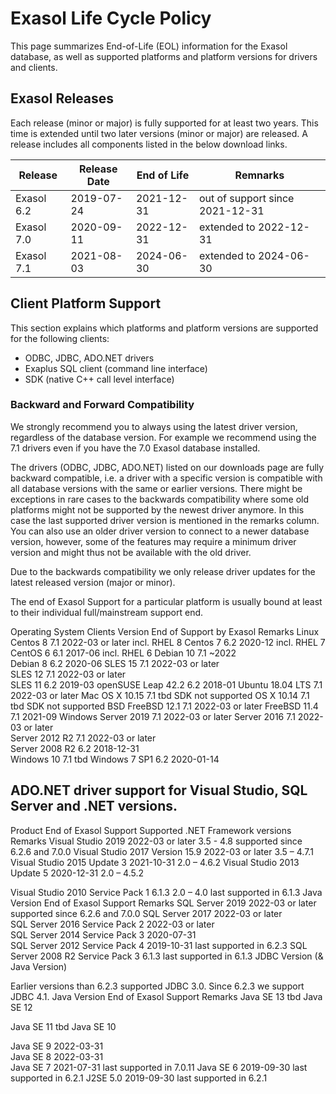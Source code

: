 
# Exasol Life Cycle Policy
This page summarizes End-of-Life (EOL) information for the Exasol database, as well as supported platforms and platform versions for drivers and clients.

## Exasol Releases

Each release (minor or major) is fully supported for at least two years. This time is extended until two later versions (minor or major) are released.
A release includes all components listed in the below download links.

|  Release | Release Date  | End of Life   |  Remnarks  | 
|---|---|---|---|
|  Exasol 6.2 |  2019-07-24 |  2021-12-31 |  out of support since 2021-12-31 |
|  Exasol 7.0 |  2020-09-11 |  2022-12-31 |  extended to 2022-12-31|
|  Exasol 7.1 |  2021-08-03 |  2024-06-30 |  extended to 2024-06-30 |


## Client Platform Support

This section explains which platforms and platform versions are supported for the following clients:

   * ODBC, JDBC, ADO.NET drivers
   * Exaplus SQL client (command line interface)
   * SDK (native C++ call level interface)

### Backward and Forward Compatibility

We strongly recommend you to always using the latest driver version, regardless of the database version. For example we recommend using the 7.1 drivers even if you have the 7.0 Exasol database installed.

The drivers (ODBC, JDBC, ADO.NET) listed on our downloads page are fully backward compatible, i.e. a driver with a specific version is compatible with all database versions with the same or earlier versions. There might be exceptions in rare cases to the backwards compatibility where some old platforms might not be supported by the newest driver anymore. In this case the last supported driver version is mentioned in the remarks column. You can also use an older driver version to connect to a newer database version, however, some of the features may require a minimum driver version and might thus not be available with the old driver.

Due to the backwards compatibility we only release driver updates for the latest released version (major or minor).

The end of Exasol Support for a particular platform is usually bound at least to their individual full/mainstream support end.

Operating System	Clients Version	End of Support by Exasol	Remarks
Linux	
Centos 8	7.1	2022-03 or later incl. RHEL 8
Centos 7	6.2	2020-12	incl. RHEL 7
CentOS 6	6.1	2017-06	incl. RHEL 6
Debian 10	7.1	~2022	
Debian 8	6.2	2020-06	
SLES 15	7.1	2022-03 or later	
SLES 12	7.1	2022-03 or later	
SLES 11	6.2	2019-03	
openSUSE Leap 42.2	6.2	2018-01	
Ubuntu 18.04 LTS	7.1	2022-03 or later
Mac	
OS X 10.15	7.1	tbd	SDK not supported
OS X 10.14	7.1	tbd	SDK not supported
BSD	
FreeBSD 12.1	7.1	2022-03 or later
FreeBSD 11.4	7.1	2021-09	
Windows	
Server 2019	7.1	2022-03 or later
Server 2016	7.1	2022-03 or later	
Server 2012 R2	7.1	2022-03 or later	
Server 2008 R2	6.2	2018-12-31	
Windows 10	7.1	tbd	
Windows 7 SP1	6.2	2020-01-14	

## ADO.NET driver support for Visual Studio, SQL Server and .NET versions.
Product	End of Exasol Support	Supported .NET Framework versions	Remarks
Visual Studio 2019	2022-03 or later	3.5 - 4.8	supported since 6.2.6 and 7.0.0
Visual Studio 2017 Version 15.9	2022-03 or later	3.5 – 4.7.1	
Visual Studio 2015 Update 3	2021-10-31	2.0 – 4.6.2	
Visual Studio 2013 Update 5	2020-12-31	2.0 – 4.5.2	

Visual Studio 2010 Service Pack 1
	6.1.3	2.0 – 4.0	last supported in 6.1.3
Java Version	End of Exasol Support	Remarks
SQL Server 2019	2022-03 or later	supported since 6.2.6 and 7.0.0
SQL Server 2017	2022-03 or later	
SQL Server 2016 Service Pack 2	2022-03 or later	
SQL Server 2014 Service Pack 3	2020-07-31	
SQL Server 2012 Service Pack 4	2019-10-31	last supported in 6.2.3
SQL Server 2008 R2 Service Pack 3	6.1.3	last supported in 6.1.3
JDBC Version (& Java Version)

Earlier versions than 6.2.3 supported JDBC 3.0. Since 6.2.3 we support JDBC 4.1.
Java Version	End of Exasol Support	Remarks
Java SE 13	tbd	
Java SE 12	
	
Java SE 11	tbd	
Java SE 10	
	
Java SE 9	2022-03-31	
Java SE 8	2022-03-31	
Java SE 7	2021-07-31	last supported in 7.0.11
Java SE 6	2019-09-30	last supported in 6.2.1
J2SE 5.0	2019-09-30	last supported in 6.2.1
